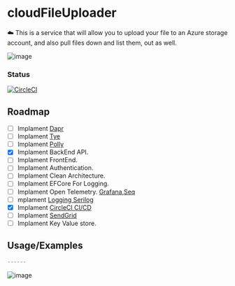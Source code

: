 # cloudFileUploader
☁️ This is a service that will allow you to upload your file to an Azure storage account, and also pull files down and list them, out as well.

![image](https://user-images.githubusercontent.com/38886930/127923416-dec1e99a-011b-488b-9264-d13dc6156db3.png)

### Status
[![CircleCI](https://circleci.com/gh/JustJordanT/cloudFileUploader/tree/circleci-project-setup.svg?style=svg)](https://circleci.com/gh/JustJordanT/cloudFileUploader/tree/circleci-project-setup)

## Roadmap

- [ ] Implament [Dapr](https://dapr.io/)
- [ ] Implament [Tye](https://github.com/dotnet/tye)
- [ ] Implament [Polly](https://github.com/App-vNext/Polly)
- [X] Implament BackEnd API.
- [ ] Implament FrontEnd.
- [ ] Implament Authentication.
- [ ] Implament Clean Architecture.
- [ ] Implament EFCore For Logging.
- [ ] Implament Open Telemetry. [Grafana](https://grafana.com/),[Seq](https://datalust.co/seq)
- [ ] mplament [Logging Serilog](https://serilog.net/)
- [x] Implament [CircleCI CI/CD](https://circleci.com/)
- [ ] Implament [SendGrid](https://app.sendgrid.com/login)
- [ ] Implament Key Value store.
  
## Usage/Examples

```javascript
------
```


![image](https://user-images.githubusercontent.com/38886930/126711296-7376a9b7-bcdf-4a04-8bf7-786d9de768fd.png)
